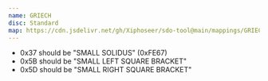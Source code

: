 ```yaml
---
name: GRIECH
disc: Standard
map: https://cdn.jsdelivr.net/gh/Xiphoseer/sdo-tool@main/mappings/GRIECH.TXT
---
```


- 0x37 should be "SMALL SOLIDUS" (0xFE67)
- 0x5B should be "SMALL LEFT SQUARE BRACKET"
- 0x5D should be "SMALL RIGHT SQUARE BRACKET"